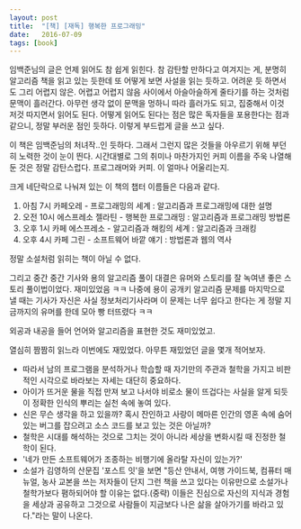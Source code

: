 ```yaml
---
layout: post
title:  "[책] [재독] 행복한 프로그래밍"
date:   2016-07-09
tags: [book]
---
```


임백준님의 글은 언제 읽어도 참 쉽게 읽힌다. 참 감탄할 만하다고 여겨지는 게, 분명히 알고리즘 책을 읽고 있는 듯한데 또 어떻게 보면 사설을 읽는 듯하고. 어려운 듯 하면서도 그리 어렵지 않은. 어렵고 어렵지 않음 사이에서 아슬아슬하게 줄타기를 하는 것처럼 문맥이 흘러간다. 아무런 생각 없이 문맥을 멍하니 따라 흘러가도 되고, 집중해서 이것 저것 따지면서 읽어도 된다. 어떻게 읽어도 된다는 점은 많은 독자들을 포용한다는 점과 같으니, 정말 부러운 점인 듯하다. 이렇게 부드럽게 글을 쓰고 싶다. 

  이 책은 임백준님의 처녀작..인 듯하다. 그래서 그런지 많은 것들을 아우르기 위해 부던히 노력한 것이 눈이 띈다. 시간대별로 그의 취미나 마찬가지인 커피 이름을 주욱 나열해둔 것은 정말 감탄스럽다. 프로그래머와 커피. 이 얼마나 어울리는지. 

  크게 네단락으로 나눠져 있는 이 책의 챕터 이름들은 다음과 같다. 
1. 아침 7시 카페오레 - 프로그래밍의 세계 : 알고리즘과 프로그래밍에 대한 설명 
2. 오전 10시 에스프레소 젤라틴 - 행복한 프로그래밍 : 알고리즘과 프로그래밍 방법론 
3. 오후 1시 카페 에스프레소 - 알고리즘과 해킹의 세계 : 알고리즘과 크래킹 
4. 오후 4시 카페 그린 - 소프트웨어 바깥 얘기 : 방법론과 웹의 역사 

  정말 소설처럼 읽히는 책이 아닐 수 없다. 

  그리고 중간 중간 기사와 용의 알고리즘 풀이 대결은 유머와 스토리를 잘 녹여낸 좋은 스토리 풀이법이었다. 재미있었음 ㅋㅋ 나중에 용이 공개키 알고리즘 문제를 마지막으로 낼 때는 기사가 자신은 사실 정보처리기사라며 이 문제는 너무 쉽다고 한다는 게 정말 지금까지의 유머를 한데 모아 빵 터뜨렸다 ㅋㅋ 

  외공과 내공을 들어 언어와 알고리즘을 표현한 것도 재미있었고. 

  열심히 짬짬히 읽느라 이번에도 재밌었다. 아무튼 재밌었던 글을 몇개 적어보자. 

- 따라서 남의 프로그램을 분석하거나 학습할 때 자기만의 주관과 철학을 가지고 비판적인 시각으로 바라보는 자세는 대단히 중요하다. 
- 아이가 뜨거운 물을 직접 만져 보고 나서야 비로소 물이 뜨겁다는 사실을 알게 되듯이 정확한 인식의 뿌리는 실천 속에 놓여 있다. 
- 신은 무슨 생각을 하고 있을까? 혹시 잔인하고 사랑이 메마른 인간의 영혼 속에 숨어 있는 버그를 잡으려고 소스 코드를 보고 있는 것은 아닐까? 
- 철학은 시대를 해석하는 것으로 그치는 것이 아니라 세상을 변화시킬 때 진정한 철학이 된다. 
- '네가 만든 소프트웨어가 조종하는 비행기에 올라탈 자신이 있는가?' 
- 소설가 김영하의 산문집 '포스트 잇'을 보면 "등산 안내서, 여행 가이드북, 컴퓨터 매뉴얼, 농사 교본을 쓰는 저자들이 단지 그런 책을 쓰고 있다는 이유만으로 소설가나 철학가보다 폄하되어야 할 이유는 없다.(중략) 이들은 진심으로 자신의 지식과 경험을 세상과 공유하고 그것으로 사람들이 지금보다 나은 삶을 살아가기를 바라고 있다."라는 말이 나온다.